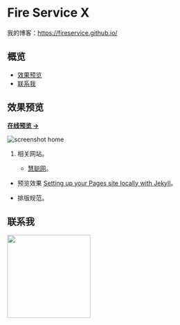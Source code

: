 # Fire Service X

我的博客：<https://fireservice.github.io/>

## 概览

<!-- vim-markdown-toc GFM -->

* [效果预览](#效果预览)
* [联系我](#联系我)

<!-- vim-markdown-toc -->

## 效果预览

**[在线预览 &rarr;](https://fireservice.github.io/)**

![screenshot home](https://fireservice.github.io/assets/images/home.png)

1. 相关网站。

   * [慧聪网][1]。

- 预览效果 [Setting up your Pages site locally with Jekyll][2]。

* 排版规范。

## 联系我

<img width="192px" height="192px" src="https://fireservice.github.io/assets/images/qrcode.jpg"/>

[1]: http://www.fire.hc360.com/
[2]: https://help.github.com/articles/setting-up-your-pages-site-locally-with-jekyll/
